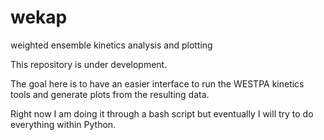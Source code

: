 # wekap
weighted ensemble kinetics analysis and plotting

This repository is under development.

The goal here is to have an easier interface to run the WESTPA kinetics tools and generate plots from the resulting data.

Right now I am doing it through a bash script but eventually I will try to do everything within Python.
